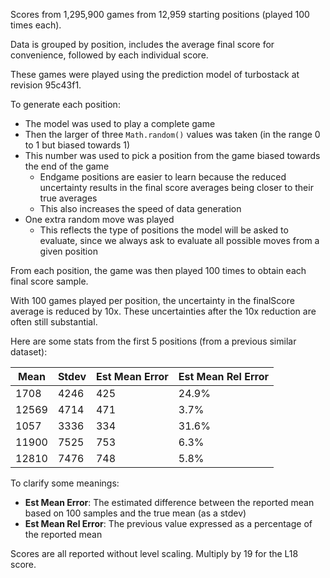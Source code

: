 Scores from 1,295,900 games from 12,959 starting positions (played 100 times each).

Data is grouped by position, includes the average final score for convenience, followed by each individual score.

These games were played using the prediction model of turbostack at revision 95c43f1.

To generate each position:
- The model was used to play a complete game
- Then the larger of three `Math.random()` values was taken (in the range 0 to 1 but biased towards 1)
- This number was used to pick a position from the game biased towards the end of the game
  - Endgame positions are easier to learn because the reduced uncertainty results in the final score averages being closer to their true averages
  - This also increases the speed of data generation
- One extra random move was played
  - This reflects the type of positions the model will be asked to evaluate, since we always ask to evaluate all possible moves from a given position

From each position, the game was then played 100 times to obtain each final score sample.

With 100 games played per position, the uncertainty in the finalScore average is reduced by 10x. These uncertainties after the 10x reduction are often still substantial.

Here are some stats from the first 5 positions (from a previous similar dataset):

| Mean  | Stdev | Est Mean Error | Est Mean Rel Error |
|-------|-------|----------------|--------------------|
|  1708 |  4246 |            425 |              24.9% |
| 12569 |  4714 |            471 |               3.7% |
|  1057 |  3336 |            334 |              31.6% |
| 11900 |  7525 |            753 |               6.3% |
| 12810 |  7476 |            748 |               5.8% |

To clarify some meanings:
- **Est Mean Error**: The estimated difference between the reported mean based on 100 samples and the true mean (as a stdev)
- **Est Mean Rel Error**: The previous value expressed as a percentage of the reported mean

Scores are all reported without level scaling. Multiply by 19 for the L18 score.
